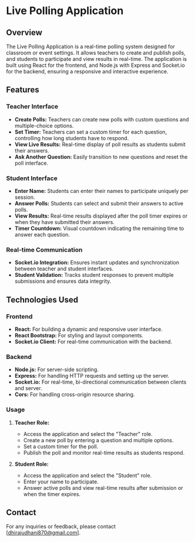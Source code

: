 # Live Polling Application

## Overview

The Live Polling Application is a real-time polling system designed for classroom or event settings. It allows teachers to create and publish polls, and students to participate and view results in real-time. The application is built using React for the frontend, and Node.js with Express and Socket.io for the backend, ensuring a responsive and interactive experience.


## Features

### Teacher Interface
- **Create Polls:** Teachers can create new polls with custom questions and multiple-choice options.
- **Set Timer:** Teachers can set a custom timer for each question, controlling how long students have to respond.
- **View Live Results:** Real-time display of poll results as students submit their answers.
- **Ask Another Question:** Easily transition to new questions and reset the poll interface.

### Student Interface
- **Enter Name:** Students can enter their names to participate uniquely per session.
- **Answer Polls:** Students can select and submit their answers to active polls.
- **View Results:** Real-time results displayed after the poll timer expires or when they have submitted their answers.
- **Timer Countdown:** Visual countdown indicating the remaining time to answer each question.

### Real-time Communication
- **Socket.io Integration:** Ensures instant updates and synchronization between teacher and student interfaces.
- **Student Validation:** Tracks student responses to prevent multiple submissions and ensures data integrity.

## Technologies Used

### Frontend
- **React:** For building a dynamic and responsive user interface.
- **React Bootstrap:** For styling and layout components.
- **Socket.io Client:** For real-time communication with the backend.

### Backend
- **Node.js:** For server-side scripting.
- **Express:** For handling HTTP requests and setting up the server.
- **Socket.io:** For real-time, bi-directional communication between clients and server.
- **Cors:** For handling cross-origin resource sharing.


### Usage

1. **Teacher Role:**
   - Access the application and select the "Teacher" role.
   - Create a new poll by entering a question and multiple options.
   - Set a custom timer for the poll.
   - Publish the poll and monitor real-time results as students respond.

2. **Student Role:**
   - Access the application and select the "Student" role.
   - Enter your name to participate.
   - Answer active polls and view real-time results after submission or when the timer expires.

## Contact

For any inquiries or feedback, please contact [dhirajudhani870@gmail.com].